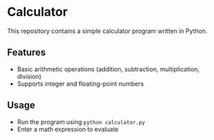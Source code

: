 # Calculator 

This repository contains a simple calculator program written in Python.

## Features

* Basic arithmetic operations (addition, subtraction, multiplication, division)
* Supports integer and floating-point numbers

## Usage

* Run the program using `python calculator.py`
* Enter a math expression to evaluate